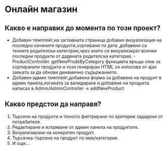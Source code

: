 <h1>Онлайн магазин</h1>

<h2>Какво е направих до момента по този проект?</h2>
<ul>
    <li>Добавен темплейт,на заглавната страница добавих визуализация на последно качените продукти,сортирани по дата
    ,добавени са техните родителски категории,чрез които се визуализират всички последни продукти от дадената 
    родителска категория. - ProductController. getNewProdsByCategory функцията връща view за сортираните продукти
    и този генериран HTML се използва от ajax заяката за да обнови динамично съдържанието.</li>
    <li>Добавен админ темплейт,добавена форма за добавяне на продукт в админ панела,логиката за
    валидиране и добавяне на продукта написах в Admin/AdminController -> addNewProduct</li>
</ul>

<h2>Какво предстои да направя?</h2>
<ol>
    <li>Търсене на продукти и тяхното филтриране по критерии зададени от потребителя.</li>
    <li>Редактиране и изтриване от админ панела на продуктите.</li>
    <li>Визуализиране на конкретен продукт.</li>
    <li>Търсачка-търсене на продукт по име/категория.</li>
    <li>И още...</li>
</ol>

